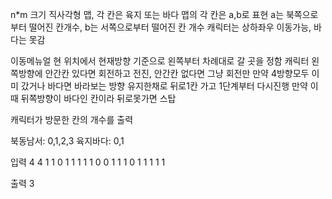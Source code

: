 n\*m 크기 직사각형 맵, 각 칸은 육지 또는 바다
맵의 각 칸은 a,b로 표현 a는 북쪽으로부터 떨어진 칸개수, b는 서쪽으로부터 떨어진 칸 개수
캐릭터는 상하좌우 이동가능, 바다는 못감

이동메뉴얼
현 위치에서 현재방향 기준으로 왼쪽부터 차례대로 갈 곳을 정함
캐릭터 왼쪽방향에 안간칸 있다면 회전하고 전진, 안간칸 없다면 그냥 회전만
만약 4방향모두 이미 갔거나 바다면 바라보는 방향 유지한채로 뒤로1칸 가고 1단계부터 다시진행
만약 이때 뒤쪽방향이 바다인 칸이라 뒤로못가면 스탑

캐릭터가 방문한 칸의 개수를 출력

북동남서: 0,1,2,3
육지바다: 0,1

입력
4 4
1 1 0
1 1 1 1
1 0 0 1
1 1 0 1
1 1 1 1

출력
3
